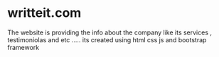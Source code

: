 # writteit.com
The website is providing the info about the company like its services , testimoniolas and etc ..... its created using html css js and bootstrap framework
